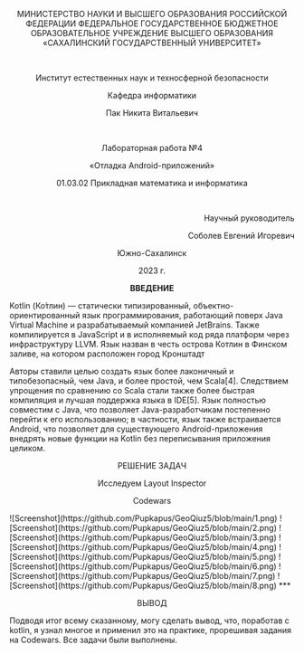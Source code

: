 <p align = "center">МИНИСТЕРСТВО НАУКИ И ВЫСШЕГО ОБРАЗОВАНИЯ
РОССИЙСКОЙ ФЕДЕРАЦИИ
ФЕДЕРАЛЬНОЕ ГОСУДАРСТВЕННОЕ БЮДЖЕТНОЕ
ОБРАЗОВАТЕЛЬНОЕ УЧРЕЖДЕНИЕ ВЫСШЕГО ОБРАЗОВАНИЯ
«САХАЛИНСКИЙ ГОСУДАРСТВЕННЫЙ УНИВЕРСИТЕТ»</p>
<br>
<p align = "center">Институт естественных наук и техносферной безопасности</p>
<p align = "center">Кафедра информатики</p>
<p align = "center">Пак Никита Витальевич</p>
<br>
<p align = "center">Лабораторная работа №4</p>
<p align = "center">«Отладка Android-приложений»</p>
<p align = "center">01.03.02 Прикладная математика и информатика</p>
<br>
<p align = "right" >Научный руководитель</p>
<p align = "right" >Соболев Евгений Игоревич</p>
<p align = "center" >Южно-Сахалинск</p>
<p align = "center" >2023 г.</p>
<p align = "center" ><b>ВВЕДЕНИЕ</b></p>
<p>Kotlin (Ко́тлин) — статически типизированный, объектно-ориентированный язык программирования, работающий поверх Java Virtual Machine и разрабатываемый компанией JetBrains. Также компилируется в JavaScript и в исполняемый код ряда платформ через инфраструктуру LLVM. Язык назван в честь острова Котлин в Финском заливе, на котором расположен город Кронштадт</p>
<p>Авторы ставили целью создать язык более лаконичный и типобезопасный, чем Java, и более простой, чем Scala[4]. Следствием упрощения по сравнению со Scala стали также более быстрая компиляция и лучшая поддержка языка в IDE[5]. Язык полностью совместим с Java, что позволяет Java-разработчикам постепенно перейти к его использованию; в частности, язык также встраивается Android, что позволяет для существующего Android-приложения внедрять новые функции на Kotlin без переписывания приложения целиком.</p>
<p align = "center" >РЕШЕНИЕ ЗАДАЧ</p>

<p align = "center" >Исследуем Layout Inspector</p>


<p align = "center" >Codewars</p>
![Screenshot](https://github.com/Pupkapus/GeoQiuz5/blob/main/1.png)
![Screenshot](https://github.com/Pupkapus/GeoQiuz5/blob/main/2.png)
![Screenshot](https://github.com/Pupkapus/GeoQiuz5/blob/main/3.png)
![Screenshot](https://github.com/Pupkapus/GeoQiuz5/blob/main/4.png)
![Screenshot](https://github.com/Pupkapus/GeoQiuz5/blob/main/5.png)
![Screenshot](https://github.com/Pupkapus/GeoQiuz5/blob/main/6.png)
![Screenshot](https://github.com/Pupkapus/GeoQiuz5/blob/main/7.png)
![Screenshot](https://github.com/Pupkapus/GeoQiuz5/blob/main/8.png)
***
<p align = "center" >ВЫВОД</p>
<p>Подводя итог всему сказанному, могу сделать вывод, что, поработав c kotlin, я узнал многое и применил это на практике, прорешивая задания на Codewars. Все задачи были выполнены.</p>
